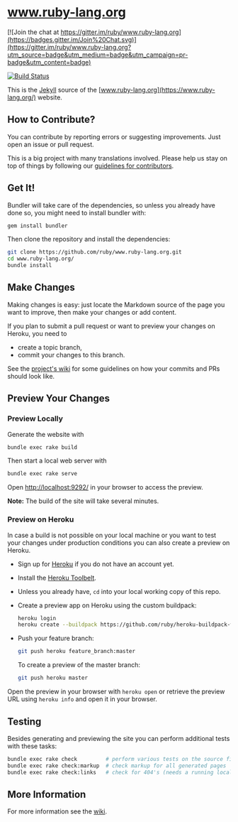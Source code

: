 www.ruby-lang.org
=================

[![Join the chat at https://gitter.im/ruby/www.ruby-lang.org](https://badges.gitter.im/Join%20Chat.svg)](https://gitter.im/ruby/www.ruby-lang.org?utm_source=badge&utm_medium=badge&utm_campaign=pr-badge&utm_content=badge)

[![Build Status](https://travis-ci.org/ruby/www.ruby-lang.org.svg?branch=master)](https://travis-ci.org/ruby/www.ruby-lang.org)

This is the [Jekyll](http://www.jekyllrb.com/) source of
the [www.ruby-lang.org](https://www.ruby-lang.org/) website.

## How to Contribute?

You can contribute by reporting errors or suggesting improvements.
Just open an issue or pull request.

This is a big project with many translations involved.
Please help us stay on top of things by following our
[guidelines for contributors](https://github.com/ruby/www.ruby-lang.org/wiki).

## Get It!

Bundler will take care of the dependencies, so unless you
already have done so, you might need to install bundler with:

``` sh
gem install bundler
```

Then clone the repository and install the dependencies:

``` sh
git clone https://github.com/ruby/www.ruby-lang.org.git
cd www.ruby-lang.org/
bundle install
```

## Make Changes

Making changes is easy:
just locate the Markdown source of the page you want to improve,
then make your changes or add content.

If you plan to submit a pull request or want to preview your changes
on Heroku, you need to

* create a topic branch,
* commit your changes to this branch.

See the [project's wiki][wiki] for some guidelines on how
your commits and PRs should look like.

## Preview Your Changes

### Preview Locally

Generate the website with

``` sh
bundle exec rake build
```

Then start a local web server with

``` sh
bundle exec rake serve
```

Open [http://localhost:9292/](http://localhost:9292/)
in your browser to access the preview.

**Note:** The build of the site will take several minutes.

### Preview on Heroku

In case a build is not possible on your local machine
or you want to test your changes under production conditions
you can also create a preview on Heroku.

  * Sign up for [Heroku](http://www.heroku.com) if you do not have
    an account yet.

  * Install the [Heroku Toolbelt](https://toolbelt.heroku.com).

  * Unless you already have, `cd` into your local working copy of this repo.

  * Create a preview app on Heroku using the custom buildpack:

    ``` sh
    heroku login
    heroku create --buildpack https://github.com/ruby/heroku-buildpack-www-ruby-lang.git
    ```

  * Push your feature branch:

    ``` sh
    git push heroku feature_branch:master
    ```

    To create a preview of the master branch:

    ``` sh
    git push heroku master
    ```

Open the preview in your browser with `heroku open` or
retrieve the preview URL using `heroku info` and open it in your browser.


## Testing

Besides generating and previewing the site
you can perform additional tests with these tasks:

``` sh
bundle exec rake check         # perform various tests on the source files
bundle exec rake check:markup  # check markup for all generated pages
bundle exec rake check:links   # check for 404's (needs a running local server)
```

## More Information

For more information see the [wiki][wiki].

[wiki]: https://github.com/ruby/www.ruby-lang.org/wiki
